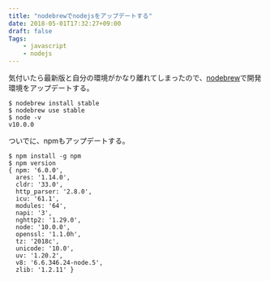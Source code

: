 ```yaml
---
title: "nodebrewでnodejsをアップデートする"
date: 2018-05-01T17:32:27+09:00
draft: false
Tags:
    - javascript
    - nodejs
---
```


気付いたら最新版と自分の環境がかなり離れてしまったので、[nodebrew](https://github.com/hokaccha/nodebrew)で開発環境をアップデートする。

```
$ nodebrew install stable
$ nodebrew use stable
$ node -v
v10.0.0
```

ついでに、npmもアップデートする。

```
$ npm install -g npm
$ npm version
{ npm: '6.0.0',
  ares: '1.14.0',
  cldr: '33.0',
  http_parser: '2.8.0',
  icu: '61.1',
  modules: '64',
  napi: '3',
  nghttp2: '1.29.0',
  node: '10.0.0',
  openssl: '1.1.0h',
  tz: '2018c',
  unicode: '10.0',
  uv: '1.20.2',
  v8: '6.6.346.24-node.5',
  zlib: '1.2.11' }
```
